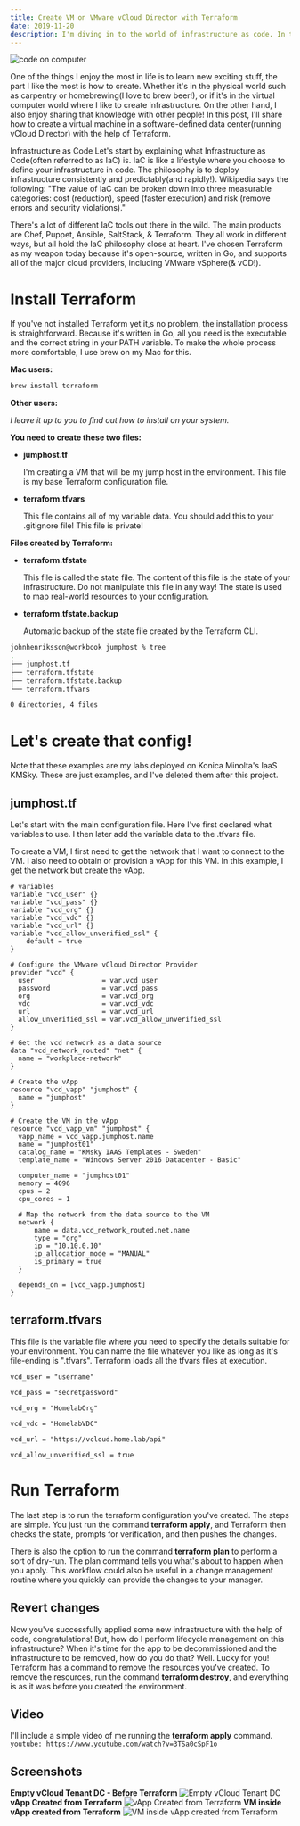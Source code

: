 ```yaml
---
title: Create VM on VMware vCloud Director with Terraform
date: 2019-11-20
description: I'm diving in to the world of infrastructure as code. In this post I'll show you how to automate the process of creating a VM in vCloud Director with the help of Terraform.
---
```


![code on computer](./code-table.jpg)

One of the things I enjoy the most in life is to learn new exciting stuff, the part I like the most is how to create. Whether it's in the physical world such as carpentry or homebrewing(I love to brew beer!), or if it's in the virtual computer world where I like to create infrastructure. On the other hand, I also enjoy sharing that knowledge with other people! In this post, I'll share how to create a virtual machine in a software-defined data center(running vCloud Director) with the help of Terraform.

Infrastructure as Code
Let's start by explaining what Infrastructure as Code(often referred to as IaC) is. IaC is like a lifestyle where you choose to define your infrastructure in code. The philosophy is to deploy infrastructure consistently and predictably(and rapidly!). Wikipedia says the following: "The value of IaC can be broken down into three measurable categories: cost (reduction), speed (faster execution) and risk (remove errors and security violations)."

There's a lot of different IaC tools out there in the wild. The main products are Chef, Puppet, Ansible, SaltStack, & Terraform. They all work in different ways, but all hold the IaC philosophy close at heart. I've chosen Terraform as my weapon today because it's open-source, written in Go, and supports all of the major cloud providers, including VMware vSphere(& vCD!).

# Install Terraform

If you've not installed Terraform yet it,s no problem, the installation process is straightforward. Because it's written in Go, all you need is the executable and the correct string in your PATH variable. To make the whole process more comfortable, I use brew on my Mac for this. 

**Mac users:**
```bash
brew install terraform
```


**Other users:**

*I leave it up to you to find out how to install on your system.*

**You need to create these two files:**
* **jumphost.tf**

    I'm creating a VM that will be my jump host in the environment. This file is my base Terraform configuration file.

* **terraform.tfvars**

    This file contains all of my variable data. You should add this to your .gitignore file! This file is private!

**Files created by Terraform:**
* **terraform.tfstate**

    This file is called the state file. The content of this file is the state of your infrastructure. Do not manipulate this file in any way! The state is used to map real-world resources to your configuration.

* **terraform.tfstate.backup**

    Automatic backup of the state file created by the Terraform CLI.

```bash
johnhenriksson@workbook jumphost % tree
.
├── jumphost.tf
├── terraform.tfstate
├── terraform.tfstate.backup
└── terraform.tfvars

0 directories, 4 files
```

# Let's create that config!
Note that these examples are my labs deployed on Konica Minolta's IaaS KMSky. These are just examples, and I've deleted them after this project.

## jumphost.tf

Let's start with the main configuration file. Here I've first declared what variables to use. I then later add the variable data to the .tfvars file. 

To create a VM, I first need to get the network that I want to connect to the VM. I also need to obtain or provision a vApp for this VM. In this example, I get the network but create the vApp. 

```hcl
# variables
variable "vcd_user" {}
variable "vcd_pass" {}
variable "vcd_org" {}
variable "vcd_vdc" {}
variable "vcd_url" {}
variable "vcd_allow_unverified_ssl" {
    default = true
}

# Configure the VMware vCloud Director Provider
provider "vcd" {
  user                 = var.vcd_user
  password             = var.vcd_pass
  org                  = var.vcd_org
  vdc                  = var.vcd_vdc
  url                  = var.vcd_url
  allow_unverified_ssl = var.vcd_allow_unverified_ssl
}

# Get the vcd network as a data source
data "vcd_network_routed" "net" {
  name = "workplace-network"
}

# Create the vApp
resource "vcd_vapp" "jumphost" {
  name = "jumphost"
}

# Create the VM in the vApp
resource "vcd_vapp_vm" "jumphost" {
  vapp_name = vcd_vapp.jumphost.name
  name = "jumphost01"
  catalog_name = "KMsky IAAS Templates - Sweden"
  template_name = "Windows Server 2016 Datacenter - Basic"
  
  computer_name = "jumphost01"
  memory = 4096
  cpus = 2
  cpu_cores = 1

  # Map the network from the data source to the VM
  network {
      name = data.vcd_network_routed.net.name
      type = "org"
      ip = "10.10.0.10"
      ip_allocation_mode = "MANUAL"
      is_primary = true
  }

  depends_on = [vcd_vapp.jumphost]
}
```
## terraform.tfvars
This file is the variable file where you need to specify the details suitable for your environment. You can name the file whatever you like as long as it's file-ending is ".tfvars". Terraform loads all the tfvars files at execution.

```hcl
vcd_user = "username"

vcd_pass = "secretpassword"

vcd_org = "HomelabOrg"

vcd_vdc = "HomelabVDC" 

vcd_url = "https://vcloud.home.lab/api"

vcd_allow_unverified_ssl = true
```
# Run Terraform
The last step is to run the terraform configuration you've created. The steps are simple. You just run the command **terraform apply**, and Terraform then checks the state, prompts for verification, and then pushes the changes.

There is also the option to run the command **terraform plan** to perform a sort of dry-run. The plan command tells you what's about to happen when you apply. This workflow could also be useful in a change management routine where you quickly can provide the changes to your manager.

## Revert changes
Now you've successfully applied some new infrastructure with the help of code, congratulations! But, how do I perform lifecycle management on this infrastructure? When it's time for the app to be decommissioned and the infrastructure to be removed, how do you do that? Well. Lucky for you! Terraform has a command to remove the resources you've created. To remove the resources, run the command **terraform destroy**, and everything is as it was before you created the environment.

## Video
I'll include a simple video of me running the **terraform apply** command.
`youtube: https://www.youtube.com/watch?v=3TSa0cSpF1o`

## Screenshots
**Empty vCloud Tenant DC - Before Terraform**
![Empty vCloud Tenant DC](./01-terraform-vcloud.png)
**vApp Created from Terraform**
![vApp Created from Terraform](./02-terraform-vcloud.png)
**VM inside vApp created from Terraform**
![VM inside vApp created from Terraform](./03-terraform-vcloud.png)



